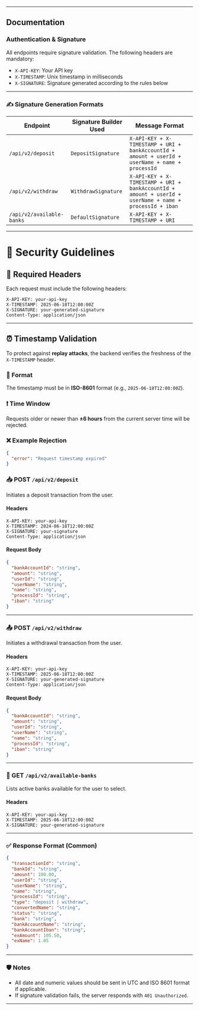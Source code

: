 
---

## Documentation

### Authentication & Signature

All endpoints require signature validation. The following headers are mandatory:

- `X-API-KEY`: Your API key
- `X-TIMESTAMP`: Unix timestamp in milliseconds
- `X-SIGNATURE`: Signature generated according to the rules below

---

### ✍️ Signature Generation Formats

| Endpoint                    | Signature Builder Used         | Message Format                                                                 |
|----------------------------|-------------------------------|--------------------------------------------------------------------------------|
| `/api/v2/deposit`          | `DepositSignature`            | `X-API-KEY + X-TIMESTAMP + URI + bankAccountId + amount + userId + userName + name + processId` |
| `/api/v2/withdraw`         | `WithdrawSignature`           | `X-API-KEY + X-TIMESTAMP + URI + bankAccountId + amount + userId + userName + name + processId + iban` |
| `/api/v2/available-banks`  | `DefaultSignature`            | `X-API-KEY + X-TIMESTAMP + URI`                                                |

---

# 🔐 Security Guidelines

## 📌 Required Headers

Each request must include the following headers:

```http
X-API-KEY: your-api-key
X-TIMESTAMP: 2025-06-18T12:00:00Z
X-SIGNATURE: your-generated-signature
Content-Type: application/json
```

---

## ⏰ Timestamp Validation

To protect against **replay attacks**, the backend verifies the freshness of the `X-TIMESTAMP` header.

### 📅 Format
The timestamp must be in **ISO-8601** format (e.g., `2025-06-18T12:00:00Z`).

### ❗ Time Window
Requests older or newer than **±6 hours** from the current server time will be rejected.

### ❌ Example Rejection
```json
{
  "error": "Request timestamp expired"
}
```


### 📥 POST `/api/v2/deposit`

Initiates a deposit transaction from the user.

#### Headers

```http
X-API-KEY: your-api-key
X-TIMESTAMP: 2024-06-18T12:00:00Z
X-SIGNATURE: your-signature
Content-Type: application/json
```


#### Request Body
```json
{
  "bankAccountId": "string",
  "amount": "string",
  "userId": "string",
  "userName": "string",
  "name": "string",
  "processId": "string",
  "iban": "string"
}
```


---

### 📤 POST `/api/v2/withdraw`

Initiates a withdrawal transaction from the user.

#### Headers

```http
X-API-KEY: your-api-key
X-TIMESTAMP: 2025-06-18T12:00:00Z
X-SIGNATURE: your-generated-signature
Content-Type: application/json
```


#### Request Body

```json
{
  "bankAccountId": "string",
  "amount": "string",
  "userId": "string",
  "userName": "string",
  "name": "string",
  "processId": "string",
  "iban": "string"
}
```


---

### 🏦 GET `/api/v2/available-banks`

Lists active banks available for the user to select.

#### Headers

```http
X-API-KEY: your-api-key
X-TIMESTAMP: 2025-06-18T12:00:00Z
X-SIGNATURE: your-generated-signature
```
---

### ✅ Response Format (Common)

```json
{
  "transactionId": "string",
  "bankId": "string",
  "amount": 100.00,
  "userId": "string",
  "userName": "string",
  "name": "string",
  "processId": "string",
  "type": "deposit | withdraw",
  "convertedName": "string",
  "status": "string",
  "bank": "string",
  "bankAccountName": "string",
  "bankAccountIban": "string",
  "exAmount": 105.50,
  "exName": 1.05
}
```


---

### 🛡️ Notes

- All date and numeric values should be sent in UTC and ISO 8601 format if applicable.
- If signature validation fails, the server responds with `401 Unauthorized`.

---
